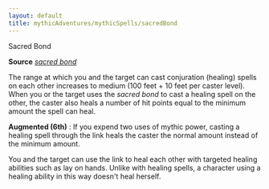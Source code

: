 ```yaml
---
layout: default
title: mythicAdventures/mythicSpells/sacredBond
---
```

Sacred Bond

**Source** [_sacred bond_](advanced/spells/sacredBond#_sacred-bond)

The range at which you and the target can cast conjuration (healing) spells on each other increases to medium (100 feet + 10 feet per caster level). When you or the target uses the _sacred bond_ to cast a healing spell on the other, the caster also heals a number of hit points equal to the minimum amount the spell can heal.

**Augmented (6th)** : If you expend two uses of mythic power, casting a healing spell through the link heals the caster the normal amount instead of the minimum amount.

You and the target can use the link to heal each other with targeted healing abilities such as lay on hands. Unlike with healing spells, a character using a healing ability in this way doesn't heal herself.

